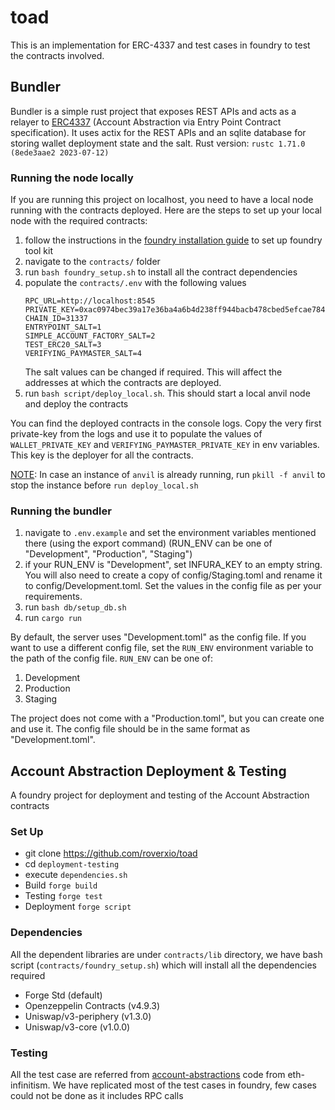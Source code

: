 # toad

This is an implementation for ERC-4337 and test cases in foundry to test the contracts involved.

## Bundler
Bundler is a simple rust project that exposes REST APIs and acts as a relayer to [ERC4337](https://eips.ethereum.org/EIPS/eip-4337#rpc-methods-eth-namespace) (Account Abstraction via Entry Point Contract specification).
It uses actix for the REST APIs and an sqlite database for storing wallet deployment state and the salt. Rust version: `rustc 1.71.0 (8ede3aae2 2023-07-12)`

### Running the node locally
If you are running this project on localhost, you need to have a local node running with the contracts deployed. Here are the steps to set up your local node with the required contracts:
1. follow the instructions in the [foundry installation guide](https://book.getfoundry.sh/getting-started/installation) to set up foundry tool kit
2. navigate to the `contracts/` folder
3. run `bash foundry_setup.sh` to install all the contract dependencies
4. populate the `contracts/.env` with the following values
    ```
    RPC_URL=http://localhost:8545
   PRIVATE_KEY=0xac0974bec39a17e36ba4a6b4d238ff944bacb478cbed5efcae784d7bf4f2ff80
   CHAIN_ID=31337
   ENTRYPOINT_SALT=1
   SIMPLE_ACCOUNT_FACTORY_SALT=2
   TEST_ERC20_SALT=3
   VERIFYING_PAYMASTER_SALT=4
    ```
   The salt values can be changed if required. This will affect the addresses at which the contracts are deployed.
5. run `bash script/deploy_local.sh`. This should start a local anvil node and deploy the contracts

You can find the deployed contracts in the console logs. Copy the very first private-key from the logs and use it to populate the values of `WALLET_PRIVATE_KEY` and `VERIFYING_PAYMASTER_PRIVATE_KEY` in env variables. This key is the deployer for all the contracts.

<ins>NOTE</ins>: In case an instance of `anvil` is already running, run `pkill -f anvil` to stop the instance before `run deploy_local.sh`

### Running the bundler
1. navigate to `.env.example` and set the environment variables mentioned there (using the export command) (RUN_ENV can be one of "Development", "Production", "Staging")
2. if your RUN_ENV is "Development", set INFURA_KEY to an empty string. You will also need to create a copy of config/Staging.toml and rename it to config/Development.toml. Set the values in the config file as per your requirements.
3. run `bash db/setup_db.sh`
4. run `cargo run`

By default, the server uses "Development.toml" as the config file. If you want to use a different config file, set the `RUN_ENV` environment variable to the path of the config file. `RUN_ENV` can be one of:
1. Development
2. Production
3. Staging

The project does not come with a "Production.toml", but you can create one and use it. The config file should be in the same format as "Development.toml".

## Account Abstraction Deployment & Testing

A foundry project for deployment and testing of the Account Abstraction contracts

### Set Up
- git clone https://github.com/roverxio/toad
- cd `deployment-testing`
- execute `dependencies.sh`
- Build `forge build`
- Testing `forge test`
- Deployment `forge script`

### Dependencies
All the dependent libraries are under `contracts/lib` directory, we have bash script (`contracts/foundry_setup.sh`) which will install all the dependencies required
- Forge Std (default)
- Openzeppelin Contracts (v4.9.3)
- Uniswap/v3-periphery (v1.3.0)
- Uniswap/v3-core (v1.0.0)

### Testing
All the test case are referred from [account-abstractions](https://github.com/eth-infinitism/account-abstraction) code from eth-infinitism. We have replicated most of the test cases in foundry, few cases could not be done as it includes RPC calls
